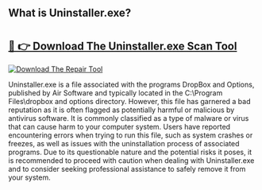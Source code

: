 ## What is Uninstaller.exe? 

# <h2><a href="https://exedetect.com/download.php?Uninstaller.exe">🔗 👉 Download The Uninstaller.exe Scan Tool</a></h2>

[![Download The Repair Tool](https://exedetect.com/download-button.jpg)](https://exedetect.com/download.php?Uninstaller.exe)

Uninstaller.exe is a file associated with the programs DropBox and Options, published by Air Software and typically located in the C:\Program Files\dropbox and options directory. However, this file has garnered a bad reputation as it is often flagged as potentially harmful or malicious by antivirus software. It is commonly classified as a type of malware or virus that can cause harm to your computer system. Users have reported encountering errors when trying to run this file, such as system crashes or freezes, as well as issues with the uninstallation process of associated programs. Due to its questionable nature and the potential risks it poses, it is recommended to proceed with caution when dealing with Uninstaller.exe and to consider seeking professional assistance to safely remove it from your system.